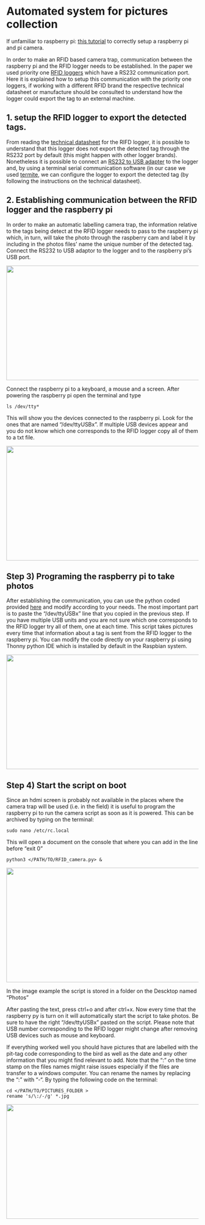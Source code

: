 # Automated system for pictures collection

If unfamiliar to raspberry pi: [this tutorial](https://github.com/AndreCFerreira/Weaver_individualID/tree/master/Automated_pictures_collection/Setting_up_raspberry_pi) to correctly setup a raspberry pi and pi camera.

In order to make an RFID based camera trap, communication between the raspberry pi and the RFID logger needs to be established. In the paper we used priority one [RFID loggers](http://www.priority1design.com.au/shopfront/index.php?main_page=product_info&cPath=1&products_id=29&zenid=u8jajja1gqub656pkmc9h8d1k7) which have a RS232 communication port. Here it is explained how to setup this communication with the priority one loggers, if working with a different RFID brand the respective technical datasheet or manufacture should be consulted to understand how the logger could export the tag to an external machine.

## 1. setup the RFID logger to export the detected tags.
From reading the [technical datasheet](http://www.priority1design.com.au/rfidlog_rfid_data_logger.pdf) for the RIFD logger, it is possible to understand that this logger does not export the detected tag through the RS232 port by default (this might happen with other logger brands). Nonetheless it is possible to connect an [RS232 to USB adapter]( https://en.wikipedia.org/wiki/USB_adapter#/media/File:FTDI_USB_SERIAL.jpg) to the logger and, by using a terminal serial communication software (in our case we used [termite]( https://www.compuphase.com/software_termite.htm), we can configure the logger to export the detected tag (by following the instructions on the technical datasheet).

## 2. Establishing communication between the RFID logger and the raspberry pi
In order to make an automatic labelling camera trap, the information relative to the tags being detect at the RFID logger needs to pass to the raspberry pi which, in turn, will take the photo through the raspberry cam and label it by including in the photos files' name the unique number of the detected tag. 
Connect the RS232 to USB adaptor to the logger and to the raspberry pi’s USB port. 

<p align="center">
<img src="https://github.com/AndreCFerreira/Weaver_individualID/blob/master/Automated_pictures_collection/Images/Setup_pi_camera.JPG" width="600" height="300" />
</p>

Connect the raspberry pi to a keyboard, a mouse and a screen. After powering the raspberry pi open the terminal and type

```console
ls /dev/tty*
```
This will show you the devices connected to the raspberry pi. Look for the ones that are named “/dev/ttyUSBx”. If multiple USB devices appear and you do not know which one corresponds to the RFID logger copy all of them to a txt file.

<p align="center">
<img src="https://github.com/AndreCFerreira/Weaver_individualID/blob/master/Automated_pictures_collection/Images/ls_USB.png" width="600" height="300" />
</p>
 

## Step 3) Programing the raspberry pi to take photos
After establishing the communication, you can use the python coded provided [here](https://github.com/AndreCFerreira/Weaver_individualID/blob/master/Automated_pictures_collection/RFID_camera.py) and modify according to your needs. The most important part is to paste the “/dev/ttyUSBx” line that you copied in the previous step. If you have multiple USB units and you are not sure which one corresponds to the RFID logger try all of them, one at each time. This script takes pictures every time that information about a tag is sent from the RFID logger to the raspberry pi. You can modify the code directly on your raspberry pi using Thonny python IDE which is installed by default in the Raspbian system.
 
<p align="center">
<img src="https://github.com/AndreCFerreira/Weaver_individualID/blob/master/Automated_pictures_collection/Images/Thonny_script.png" width="600" height="300" />
</p>

## Step 4) Start the script on boot 
Since an hdmi screen is probably not available in the places where the camera trap will be used (i.e. in the field) it is useful to program the raspberry pi to run the camera script as soon as it is powered. This can be archived by typing on the terminal:

```console
sudo nano /etc/rc.local
```

This will open a document on the console that where you can add in the line before “exit 0”

```console
python3 </PATH/TO/RFID_camera.py> &
```

<p align="center">
<img src="https://github.com/AndreCFerreira/Weaver_individualID/blob/master/Automated_pictures_collection/Images/script_on_boot.png" width="600" height="300" />
</p>

In the image example the script is stored in a folder on the Descktop named “Photos”
 
After pasting the text, press ctrl+o and after ctrl+x. Now every time that the raspberry py is turn on it will automatically start the script to take photos. Be sure to have the right “/dev/ttyUSBx” pasted on the script. Please note that USB number corresponding to the RFID logger might change after removing USB devices such as mouse and keyboard.

If everything worked well you should have pictures that are labelled with the pit-tag code corresponding to the bird as well as the date and any other information that you might find relevant to add. Note that the “:” on the time stamp on the files names might raise issues especially if the files are transfer to a windows computer. You can rename the names by replacing the “:” with “-“. By typing the following code on the terminal:

```console
cd </PATH/TO/PICTURES_FOLDER >
rename 's/\:/-/g' *.jpg
```

<p align="center">
<img src="https://github.com/AndreCFerreira/Weaver_individualID/blob/master/Automated_pictures_collection/Images/images.png" width="600" height="300" />
</p>

